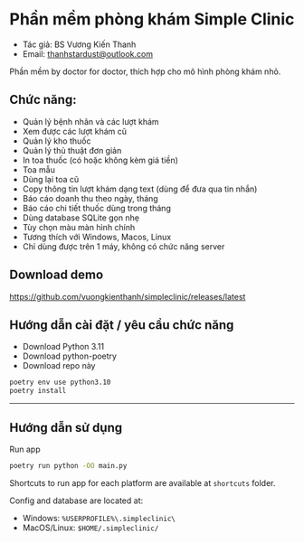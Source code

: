 ﻿# Phần mềm phòng khám Simple Clinic
- Tác giả: BS Vương Kiến Thanh  
- Email: thanhstardust@outlook.com

Phần mềm by doctor for doctor, thích hợp cho mô hình phòng khám nhỏ.

## Chức năng:
- Quản lý bệnh nhân và các lượt khám
- Xem được các lượt khám cũ
- Quản lý kho thuốc
- Quản lý thủ thuật đơn giản
- In toa thuốc (có hoặc không kèm giá tiền)
- Toa mẫu
- Dùng lại toa cũ
- Copy thông tin lượt khám dạng text (dùng để đưa qua tin nhắn)
- Báo cáo doanh thu theo ngày, tháng
- Báo cáo chi tiết thuốc dùng trong tháng
- Dùng database SQLite gọn nhẹ
- Tùy chọn màu màn hình chính
- Tương thích với Windows, Macos, Linux
- Chỉ dùng được trên 1 máy, không có chức năng server

## Download demo
https://github.com/vuongkienthanh/simpleclinic/releases/latest

## Hướng dẫn cài đặt / yêu cầu chức năng

- Download Python 3.11
- Download python-poetry
- Download repo này

```sh
poetry env use python3.10
poetry install
```

---

## Hướng dẫn sử dụng
 
Run app
```sh
poetry run python -OO main.py
```

Shortcuts to run app for each platform are available at `shortcuts` folder.

Config and database are located at:
- Windows: `%USERPROFILE%\.simpleclinic\`
- MacOS/Linux: `$HOME/.simpleclinic/`
